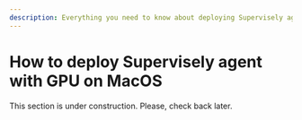 ```yaml
---
description: Everything you need to know about deploying Supervisely agent on MacOS
---
```


<!-- ![Poster](https://github.com/supervisely/developer-portal/assets/48913536/65111fd2-e58b-4a8e-86be-12bab6709b68) -->

# How to deploy Supervisely agent with GPU on MacOS

This section is under construction. Please, check back later.
